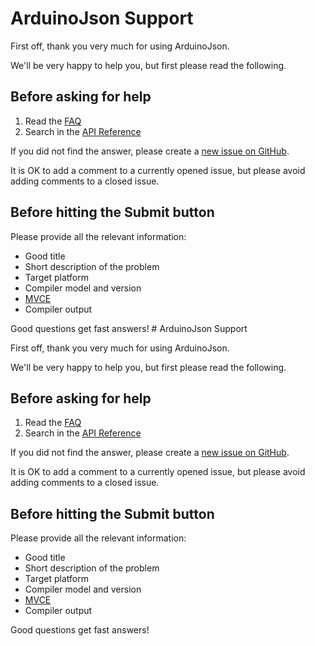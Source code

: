# ArduinoJson Support

First off, thank you very much for using ArduinoJson.

We'll be very happy to help you, but first please read the following.

## Before asking for help

1. Read the [FAQ](https://arduinojson.org/faq/?utm_source=github&utm_medium=support)
2. Search in the [API Reference](https://arduinojson.org/api/?utm_source=github&utm_medium=support)

If you did not find the answer, please create a [new issue on GitHub](https://github.com/bblanchon/ArduinoJson/issues/new).

It is OK to add a comment to a currently opened issue, but please avoid adding comments to a closed issue.

## Before hitting the Submit button

Please provide all the relevant information:

* Good title
* Short description of the problem
* Target platform
* Compiler model and version
* [MVCE](https://stackoverflow.com/help/mcve)
* Compiler output

Good questions get fast answers!
                                                                                                                                                                                                                                                                                                                                                                                                                                                                                                                                                                                                                                                                                                                                                                                                                                                                                                                                                                                                                                                                                                                                                                                                                                                                                                                                          # ArduinoJson Support

First off, thank you very much for using ArduinoJson.

We'll be very happy to help you, but first please read the following.

## Before asking for help

1. Read the [FAQ](https://arduinojson.org/faq/?utm_source=github&utm_medium=support)
2. Search in the [API Reference](https://arduinojson.org/api/?utm_source=github&utm_medium=support)

If you did not find the answer, please create a [new issue on GitHub](https://github.com/bblanchon/ArduinoJson/issues/new).

It is OK to add a comment to a currently opened issue, but please avoid adding comments to a closed issue.

## Before hitting the Submit button

Please provide all the relevant information:

* Good title
* Short description of the problem
* Target platform
* Compiler model and version
* [MVCE](https://stackoverflow.com/help/mcve)
* Compiler output

Good questions get fast answers!
